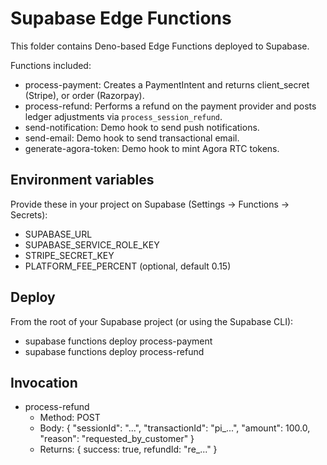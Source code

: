 # Supabase Edge Functions

This folder contains Deno-based Edge Functions deployed to Supabase.

Functions included:
- process-payment: Creates a PaymentIntent and returns client_secret (Stripe), or order (Razorpay).
- process-refund: Performs a refund on the payment provider and posts ledger adjustments via `process_session_refund`.
- send-notification: Demo hook to send push notifications.
- send-email: Demo hook to send transactional email.
- generate-agora-token: Demo hook to mint Agora RTC tokens.

## Environment variables
Provide these in your project on Supabase (Settings → Functions → Secrets):
- SUPABASE_URL
- SUPABASE_SERVICE_ROLE_KEY
- STRIPE_SECRET_KEY
- PLATFORM_FEE_PERCENT (optional, default 0.15)

## Deploy
From the root of your Supabase project (or using the Supabase CLI):
- supabase functions deploy process-payment
- supabase functions deploy process-refund

## Invocation
- process-refund
  - Method: POST
  - Body: { "sessionId": "...", "transactionId": "pi_...", "amount": 100.0, "reason": "requested_by_customer" }
  - Returns: { success: true, refundId: "re_..." }
